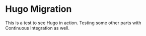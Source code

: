 # Hugo Migration

This is a test to see Hugo in action. Testing some other parts with Continuous Integration as well.  